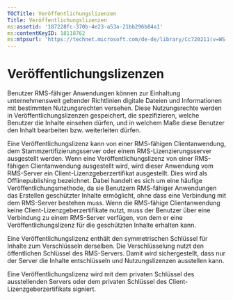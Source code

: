 ```yaml
---
TOCTitle: Veröffentlichungslizenzen
Title: Veröffentlichungslizenzen
ms:assetid: '187228fc-370b-4e23-a53a-21bb296b84a1'
ms:contentKeyID: 18118762
ms:mtpsurl: 'https://technet.microsoft.com/de-de/library/Cc720211(v=WS.10)'
---
```


Veröffentlichungslizenzen
=========================

Benutzer RMS-fähiger Anwendungen können zur Einhaltung unternehmensweit geltender Richtlinien digitale Dateien und Informationen mit bestimmten Nutzungsrechten versehen. Diese Nutzungsrechte werden in Veröffentlichungslizenzen gespeichert, die spezifizieren, welche Benutzer die Inhalte einsehen dürfen, und in welchem Maße diese Benutzer den Inhalt bearbeiten bzw. weiterleiten dürfen.

Eine Veröffentlichungslizenz kann von einer RMS-fähigen Clientanwendung, dem Stammzertifizierungsserver oder einem RMS-Lizenzierungsserver ausgestellt werden. Wenn eine Veröffentlichungslizenz von einer RMS-fähigen Clientanwendung ausgestellt wird, wird dieser Anwendung vom RMS-Server ein Client-Lizenzgeberzertifikat ausgestellt. Dies wird als Offlinepublishing bezeichnet. Dabei handelt es sich um eine häufige Veröffentlichungsmethode, da sie Benutzern RMS-fähiger Anwendungen das Erstellen geschützter Inhalte ermöglicht, ohne dass eine Verbindung mit dem RMS-Server bestehen muss. Wenn die RMS-fähige Clientanwendung keine Client-Lizenzgeberzertifikate nutzt, muss der Benutzer über eine Verbindung zu einem RMS-Server verfügen, von dem er eine Veröffentlichungslizenz für die geschützten Inhalte erhalten kann.

Eine Veröffentlichungslizenz enthält den symmetrischen Schlüssel für Inhalte zum Verschlüsseln derselben. Die Verschlüsselung nutzt den öffentlichen Schlüssel des RMS-Servers. Damit wird sichergestellt, dass nur der Server die Inhalte entschlüsseln und Nutzungslizenzen ausstellen kann.

Eine Veröffentlichungslizenz wird mit dem privaten Schlüssel des ausstellenden Servers oder dem privaten Schlüssel des Client-Lizenzgeberzertifikats signiert.
